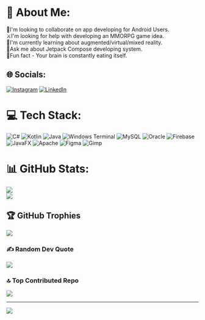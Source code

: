 # 💫 About Me:
📲I'm looking to collaborate on app developing for Android Users.<br>⚔️I'm looking for help with developing an MMORPG game idea.<br>🌱I'm currently learning about augmented/virtual/mixed reality.<br>💬Ask me about Jetpack Compose developing system.<br>🧩Fun fact - Your brain is constantly eating itself.


## 🌐 Socials:
[![Instagram](https://img.shields.io/badge/Instagram-%23E4405F.svg?logo=Instagram&logoColor=white)](https://instagram.com/elarnol05) [![LinkedIn](https://img.shields.io/badge/LinkedIn-%230077B5.svg?logo=linkedin&logoColor=white)](https://www.linkedin.com/in/arnau-casas-resa-1734b323b/) 

# 💻 Tech Stack:
![C#](https://img.shields.io/badge/c%23-%23239120.svg?style=for-the-badge&logo=csharp&logoColor=white) ![Kotlin](https://img.shields.io/badge/kotlin-%237F52FF.svg?style=for-the-badge&logo=kotlin&logoColor=white) ![Java](https://img.shields.io/badge/java-%23ED8B00.svg?style=for-the-badge&logo=openjdk&logoColor=white) ![Windows Terminal](https://img.shields.io/badge/Windows%20Terminal-%234D4D4D.svg?style=for-the-badge&logo=windows-terminal&logoColor=white) ![MySQL](https://img.shields.io/badge/mysql-4479A1.svg?style=for-the-badge&logo=mysql&logoColor=white) ![Oracle](https://img.shields.io/badge/Oracle-F80000?style=for-the-badge&logo=oracle&logoColor=white) ![Firebase](https://img.shields.io/badge/firebase-%23039BE5.svg?style=for-the-badge&logo=firebase) ![JavaFX](https://img.shields.io/badge/javafx-%23FF0000.svg?style=for-the-badge&logo=javafx&logoColor=white) ![Apache](https://img.shields.io/badge/apache-%23D42029.svg?style=for-the-badge&logo=apache&logoColor=white) ![Figma](https://img.shields.io/badge/figma-%23F24E1E.svg?style=for-the-badge&logo=figma&logoColor=white) ![Gimp](https://img.shields.io/badge/Gimp-657D8B?style=for-the-badge&logo=gimp&logoColor=FFFFFF)
# 📊 GitHub Stats:
![](https://github-readme-streak-stats.herokuapp.com/?user=ArnauCasasResa&theme=radical&hide_border=false)<br/>
![](https://github-readme-stats.vercel.app/api/top-langs/?username=ArnauCasasResa&theme=radical&hide_border=false&include_all_commits=false&count_private=false&layout=compact)

## 🏆 GitHub Trophies
![](https://github-profile-trophy.vercel.app/?username=ArnauCasasResa&theme=radical&no-frame=true&no-bg=false&margin-w=4)

### ✍️ Random Dev Quote
![](https://quotes-github-readme.vercel.app/api?type=horizontal&theme=radical)

### 🔝 Top Contributed Repo
![](https://github-contributor-stats.vercel.app/api?username=ArnauCasasResa&limit=5&theme=dark&combine_all_yearly_contributions=true)

---
[![](https://visitcount.itsvg.in/api?id=ArnauCasasResa&icon=0&color=0)](https://visitcount.itsvg.in)

<!-- Proudly created with GPRM ( https://gprm.itsvg.in ) -->
